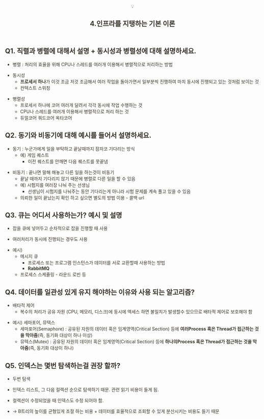 <html><head><meta http-equiv="Content-Type" content="text/html; charset=utf-8"/><title>4.인프라를 지탱하는 기본 이론</title><style>
/* cspell:disable-file */
/* webkit printing magic: print all background colors */
html {
	-webkit-print-color-adjust: exact;
}
* {
	box-sizing: border-box;
	-webkit-print-color-adjust: exact;
}

html,
body {
	margin: 0;
	padding: 0;
}
@media only screen {
	body {
		margin: 2em auto;
		max-width: 900px;
		color: rgb(55, 53, 47);
	}
}

body {
	line-height: 1.5;
	white-space: pre-wrap;
}

a,
a.visited {
	color: inherit;
	text-decoration: underline;
}

.pdf-relative-link-path {
	font-size: 80%;
	color: #444;
}

h1,
h2,
h3 {
	letter-spacing: -0.01em;
	line-height: 1.2;
	font-weight: 600;
	margin-bottom: 0;
}

.page-title {
	font-size: 2.5rem;
	font-weight: 700;
	margin-top: 0;
	margin-bottom: 0.75em;
}

h1 {
	font-size: 1.875rem;
	margin-top: 1.875rem;
}

h2 {
	font-size: 1.5rem;
	margin-top: 1.5rem;
}

h3 {
	font-size: 1.25rem;
	margin-top: 1.25rem;
}

.source {
	border: 1px solid #ddd;
	border-radius: 3px;
	padding: 1.5em;
	word-break: break-all;
}

.callout {
	border-radius: 3px;
	padding: 1rem;
}

figure {
	margin: 1.25em 0;
	page-break-inside: avoid;
}

figcaption {
	opacity: 0.5;
	font-size: 85%;
	margin-top: 0.5em;
}

mark {
	background-color: transparent;
}

.indented {
	padding-left: 1.5em;
}

hr {
	background: transparent;
	display: block;
	width: 100%;
	height: 1px;
	visibility: visible;
	border: none;
	border-bottom: 1px solid rgba(55, 53, 47, 0.09);
}

img {
	max-width: 100%;
}

@media only print {
	img {
		max-height: 100vh;
		object-fit: contain;
	}
}

@page {
	margin: 1in;
}

.collection-content {
	font-size: 0.875rem;
}

.column-list {
	display: flex;
	justify-content: space-between;
}

.column {
	padding: 0 1em;
}

.column:first-child {
	padding-left: 0;
}

.column:last-child {
	padding-right: 0;
}

.table_of_contents-item {
	display: block;
	font-size: 0.875rem;
	line-height: 1.3;
	padding: 0.125rem;
}

.table_of_contents-indent-1 {
	margin-left: 1.5rem;
}

.table_of_contents-indent-2 {
	margin-left: 3rem;
}

.table_of_contents-indent-3 {
	margin-left: 4.5rem;
}

.table_of_contents-link {
	text-decoration: none;
	opacity: 0.7;
	border-bottom: 1px solid rgba(55, 53, 47, 0.18);
}

table,
th,
td {
	border: 1px solid rgba(55, 53, 47, 0.09);
	border-collapse: collapse;
}

table {
	border-left: none;
	border-right: none;
}

th,
td {
	font-weight: normal;
	padding: 0.25em 0.5em;
	line-height: 1.5;
	min-height: 1.5em;
	text-align: left;
}

th {
	color: rgba(55, 53, 47, 0.6);
}

ol,
ul {
	margin: 0;
	margin-block-start: 0.6em;
	margin-block-end: 0.6em;
}

li > ol:first-child,
li > ul:first-child {
	margin-block-start: 0.6em;
}

ul > li {
	list-style: disc;
}

ul.to-do-list {
	text-indent: -1.7em;
}

ul.to-do-list > li {
	list-style: none;
}

.to-do-children-checked {
	text-decoration: line-through;
	opacity: 0.375;
}

ul.toggle > li {
	list-style: none;
}

ul {
	padding-inline-start: 1.7em;
}

ul > li {
	padding-left: 0.1em;
}

ol {
	padding-inline-start: 1.6em;
}

ol > li {
	padding-left: 0.2em;
}

.mono ol {
	padding-inline-start: 2em;
}

.mono ol > li {
	text-indent: -0.4em;
}

.toggle {
	padding-inline-start: 0em;
	list-style-type: none;
}

/* Indent toggle children */
.toggle > li > details {
	padding-left: 1.7em;
}

.toggle > li > details > summary {
	margin-left: -1.1em;
}

.selected-value {
	display: inline-block;
	padding: 0 0.5em;
	background: rgba(206, 205, 202, 0.5);
	border-radius: 3px;
	margin-right: 0.5em;
	margin-top: 0.3em;
	margin-bottom: 0.3em;
	white-space: nowrap;
}

.collection-title {
	display: inline-block;
	margin-right: 1em;
}

.simple-table {
	margin-top: 1em;
	font-size: 0.875rem;
	empty-cells: show;
}
.simple-table td {
	height: 29px;
	min-width: 120px;
}

.simple-table th {
	height: 29px;
	min-width: 120px;
}

.simple-table-header-color {
	background: rgb(247, 246, 243);
	color: black;
}
.simple-table-header {
	font-weight: 500;
}

time {
	opacity: 0.5;
}

.icon {
	display: inline-block;
	max-width: 1.2em;
	max-height: 1.2em;
	text-decoration: none;
	vertical-align: text-bottom;
	margin-right: 0.5em;
}

img.icon {
	border-radius: 3px;
}

.user-icon {
	width: 1.5em;
	height: 1.5em;
	border-radius: 100%;
	margin-right: 0.5rem;
}

.user-icon-inner {
	font-size: 0.8em;
}

.text-icon {
	border: 1px solid #000;
	text-align: center;
}

.page-cover-image {
	display: block;
	object-fit: cover;
	width: 100%;
	max-height: 30vh;
}

.page-header-icon {
	font-size: 3rem;
	margin-bottom: 1rem;
}

.page-header-icon-with-cover {
	margin-top: -0.72em;
	margin-left: 0.07em;
}

.page-header-icon img {
	border-radius: 3px;
}

.link-to-page {
	margin: 1em 0;
	padding: 0;
	border: none;
	font-weight: 500;
}

p > .user {
	opacity: 0.5;
}

td > .user,
td > time {
	white-space: nowrap;
}

input[type="checkbox"] {
	transform: scale(1.5);
	margin-right: 0.6em;
	vertical-align: middle;
}

p {
	margin-top: 0.5em;
	margin-bottom: 0.5em;
}

.image {
	border: none;
	margin: 1.5em 0;
	padding: 0;
	border-radius: 0;
	text-align: center;
}

.code,
code {
	background: rgba(135, 131, 120, 0.15);
	border-radius: 3px;
	padding: 0.2em 0.4em;
	border-radius: 3px;
	font-size: 85%;
	tab-size: 2;
}

code {
	color: #eb5757;
}

.code {
	padding: 1.5em 1em;
}

.code-wrap {
	white-space: pre-wrap;
	word-break: break-all;
}

.code > code {
	background: none;
	padding: 0;
	font-size: 100%;
	color: inherit;
}

blockquote {
	font-size: 1.25em;
	margin: 1em 0;
	padding-left: 1em;
	border-left: 3px solid rgb(55, 53, 47);
}

.bookmark {
	text-decoration: none;
	max-height: 8em;
	padding: 0;
	display: flex;
	width: 100%;
	align-items: stretch;
}

.bookmark-title {
	font-size: 0.85em;
	overflow: hidden;
	text-overflow: ellipsis;
	height: 1.75em;
	white-space: nowrap;
}

.bookmark-text {
	display: flex;
	flex-direction: column;
}

.bookmark-info {
	flex: 4 1 180px;
	padding: 12px 14px 14px;
	display: flex;
	flex-direction: column;
	justify-content: space-between;
}

.bookmark-image {
	width: 33%;
	flex: 1 1 180px;
	display: block;
	position: relative;
	object-fit: cover;
	border-radius: 1px;
}

.bookmark-description {
	color: rgba(55, 53, 47, 0.6);
	font-size: 0.75em;
	overflow: hidden;
	max-height: 4.5em;
	word-break: break-word;
}

.bookmark-href {
	font-size: 0.75em;
	margin-top: 0.25em;
}

.sans { font-family: ui-sans-serif, -apple-system, BlinkMacSystemFont, "Segoe UI", Helvetica, "Apple Color Emoji", Arial, sans-serif, "Segoe UI Emoji", "Segoe UI Symbol"; }
.code { font-family: "SFMono-Regular", Menlo, Consolas, "PT Mono", "Liberation Mono", Courier, monospace; }
.serif { font-family: Lyon-Text, Georgia, ui-serif, serif; }
.mono { font-family: iawriter-mono, Nitti, Menlo, Courier, monospace; }
.pdf .sans { font-family: Inter, ui-sans-serif, -apple-system, BlinkMacSystemFont, "Segoe UI", Helvetica, "Apple Color Emoji", Arial, sans-serif, "Segoe UI Emoji", "Segoe UI Symbol", 'Twemoji', 'Noto Color Emoji', 'Noto Sans CJK JP'; }
.pdf:lang(zh-CN) .sans { font-family: Inter, ui-sans-serif, -apple-system, BlinkMacSystemFont, "Segoe UI", Helvetica, "Apple Color Emoji", Arial, sans-serif, "Segoe UI Emoji", "Segoe UI Symbol", 'Twemoji', 'Noto Color Emoji', 'Noto Sans CJK SC'; }
.pdf:lang(zh-TW) .sans { font-family: Inter, ui-sans-serif, -apple-system, BlinkMacSystemFont, "Segoe UI", Helvetica, "Apple Color Emoji", Arial, sans-serif, "Segoe UI Emoji", "Segoe UI Symbol", 'Twemoji', 'Noto Color Emoji', 'Noto Sans CJK TC'; }
.pdf:lang(ko-KR) .sans { font-family: Inter, ui-sans-serif, -apple-system, BlinkMacSystemFont, "Segoe UI", Helvetica, "Apple Color Emoji", Arial, sans-serif, "Segoe UI Emoji", "Segoe UI Symbol", 'Twemoji', 'Noto Color Emoji', 'Noto Sans CJK KR'; }
.pdf .code { font-family: Source Code Pro, "SFMono-Regular", Menlo, Consolas, "PT Mono", "Liberation Mono", Courier, monospace, 'Twemoji', 'Noto Color Emoji', 'Noto Sans Mono CJK JP'; }
.pdf:lang(zh-CN) .code { font-family: Source Code Pro, "SFMono-Regular", Menlo, Consolas, "PT Mono", "Liberation Mono", Courier, monospace, 'Twemoji', 'Noto Color Emoji', 'Noto Sans Mono CJK SC'; }
.pdf:lang(zh-TW) .code { font-family: Source Code Pro, "SFMono-Regular", Menlo, Consolas, "PT Mono", "Liberation Mono", Courier, monospace, 'Twemoji', 'Noto Color Emoji', 'Noto Sans Mono CJK TC'; }
.pdf:lang(ko-KR) .code { font-family: Source Code Pro, "SFMono-Regular", Menlo, Consolas, "PT Mono", "Liberation Mono", Courier, monospace, 'Twemoji', 'Noto Color Emoji', 'Noto Sans Mono CJK KR'; }
.pdf .serif { font-family: PT Serif, Lyon-Text, Georgia, ui-serif, serif, 'Twemoji', 'Noto Color Emoji', 'Noto Serif CJK JP'; }
.pdf:lang(zh-CN) .serif { font-family: PT Serif, Lyon-Text, Georgia, ui-serif, serif, 'Twemoji', 'Noto Color Emoji', 'Noto Serif CJK SC'; }
.pdf:lang(zh-TW) .serif { font-family: PT Serif, Lyon-Text, Georgia, ui-serif, serif, 'Twemoji', 'Noto Color Emoji', 'Noto Serif CJK TC'; }
.pdf:lang(ko-KR) .serif { font-family: PT Serif, Lyon-Text, Georgia, ui-serif, serif, 'Twemoji', 'Noto Color Emoji', 'Noto Serif CJK KR'; }
.pdf .mono { font-family: PT Mono, iawriter-mono, Nitti, Menlo, Courier, monospace, 'Twemoji', 'Noto Color Emoji', 'Noto Sans Mono CJK JP'; }
.pdf:lang(zh-CN) .mono { font-family: PT Mono, iawriter-mono, Nitti, Menlo, Courier, monospace, 'Twemoji', 'Noto Color Emoji', 'Noto Sans Mono CJK SC'; }
.pdf:lang(zh-TW) .mono { font-family: PT Mono, iawriter-mono, Nitti, Menlo, Courier, monospace, 'Twemoji', 'Noto Color Emoji', 'Noto Sans Mono CJK TC'; }
.pdf:lang(ko-KR) .mono { font-family: PT Mono, iawriter-mono, Nitti, Menlo, Courier, monospace, 'Twemoji', 'Noto Color Emoji', 'Noto Sans Mono CJK KR'; }
.highlight-default {
	color: rgba(55, 53, 47, 1);
}
.highlight-gray {
	color: rgba(120, 119, 116, 1);
	fill: rgba(120, 119, 116, 1);
}
.highlight-brown {
	color: rgba(159, 107, 83, 1);
	fill: rgba(159, 107, 83, 1);
}
.highlight-orange {
	color: rgba(217, 115, 13, 1);
	fill: rgba(217, 115, 13, 1);
}
.highlight-yellow {
	color: rgba(203, 145, 47, 1);
	fill: rgba(203, 145, 47, 1);
}
.highlight-teal {
	color: rgba(68, 131, 97, 1);
	fill: rgba(68, 131, 97, 1);
}
.highlight-blue {
	color: rgba(51, 126, 169, 1);
	fill: rgba(51, 126, 169, 1);
}
.highlight-purple {
	color: rgba(144, 101, 176, 1);
	fill: rgba(144, 101, 176, 1);
}
.highlight-pink {
	color: rgba(193, 76, 138, 1);
	fill: rgba(193, 76, 138, 1);
}
.highlight-red {
	color: rgba(212, 76, 71, 1);
	fill: rgba(212, 76, 71, 1);
}
.highlight-gray_background {
	background: rgba(241, 241, 239, 1);
}
.highlight-brown_background {
	background: rgba(244, 238, 238, 1);
}
.highlight-orange_background {
	background: rgba(251, 236, 221, 1);
}
.highlight-yellow_background {
	background: rgba(251, 243, 219, 1);
}
.highlight-teal_background {
	background: rgba(237, 243, 236, 1);
}
.highlight-blue_background {
	background: rgba(231, 243, 248, 1);
}
.highlight-purple_background {
	background: rgba(244, 240, 247, 0.8);
}
.highlight-pink_background {
	background: rgba(249, 238, 243, 0.8);
}
.highlight-red_background {
	background: rgba(253, 235, 236, 1);
}
.block-color-default {
	color: inherit;
	fill: inherit;
}
.block-color-gray {
	color: rgba(120, 119, 116, 1);
	fill: rgba(120, 119, 116, 1);
}
.block-color-brown {
	color: rgba(159, 107, 83, 1);
	fill: rgba(159, 107, 83, 1);
}
.block-color-orange {
	color: rgba(217, 115, 13, 1);
	fill: rgba(217, 115, 13, 1);
}
.block-color-yellow {
	color: rgba(203, 145, 47, 1);
	fill: rgba(203, 145, 47, 1);
}
.block-color-teal {
	color: rgba(68, 131, 97, 1);
	fill: rgba(68, 131, 97, 1);
}
.block-color-blue {
	color: rgba(51, 126, 169, 1);
	fill: rgba(51, 126, 169, 1);
}
.block-color-purple {
	color: rgba(144, 101, 176, 1);
	fill: rgba(144, 101, 176, 1);
}
.block-color-pink {
	color: rgba(193, 76, 138, 1);
	fill: rgba(193, 76, 138, 1);
}
.block-color-red {
	color: rgba(212, 76, 71, 1);
	fill: rgba(212, 76, 71, 1);
}
.block-color-gray_background {
	background: rgba(241, 241, 239, 1);
}
.block-color-brown_background {
	background: rgba(244, 238, 238, 1);
}
.block-color-orange_background {
	background: rgba(251, 236, 221, 1);
}
.block-color-yellow_background {
	background: rgba(251, 243, 219, 1);
}
.block-color-teal_background {
	background: rgba(237, 243, 236, 1);
}
.block-color-blue_background {
	background: rgba(231, 243, 248, 1);
}
.block-color-purple_background {
	background: rgba(244, 240, 247, 0.8);
}
.block-color-pink_background {
	background: rgba(249, 238, 243, 0.8);
}
.block-color-red_background {
	background: rgba(253, 235, 236, 1);
}
.select-value-color-pink { background-color: rgba(245, 224, 233, 1); }
.select-value-color-purple { background-color: rgba(232, 222, 238, 1); }
.select-value-color-green { background-color: rgba(219, 237, 219, 1); }
.select-value-color-gray { background-color: rgba(227, 226, 224, 1); }
.select-value-color-opaquegray { background-color: rgba(255, 255, 255, 0.0375); }
.select-value-color-orange { background-color: rgba(250, 222, 201, 1); }
.select-value-color-brown { background-color: rgba(238, 224, 218, 1); }
.select-value-color-red { background-color: rgba(255, 226, 221, 1); }
.select-value-color-yellow { background-color: rgba(253, 236, 200, 1); }
.select-value-color-blue { background-color: rgba(211, 229, 239, 1); }

.checkbox {
	display: inline-flex;
	vertical-align: text-bottom;
	width: 16;
	height: 16;
	background-size: 16px;
	margin-left: 2px;
	margin-right: 5px;
}

.checkbox-on {
	background-image: url("data:image/svg+xml;charset=UTF-8,%3Csvg%20width%3D%2216%22%20height%3D%2216%22%20viewBox%3D%220%200%2016%2016%22%20fill%3D%22none%22%20xmlns%3D%22http%3A%2F%2Fwww.w3.org%2F2000%2Fsvg%22%3E%0A%3Crect%20width%3D%2216%22%20height%3D%2216%22%20fill%3D%22%2358A9D7%22%2F%3E%0A%3Cpath%20d%3D%22M6.71429%2012.2852L14%204.9995L12.7143%203.71436L6.71429%209.71378L3.28571%206.2831L2%207.57092L6.71429%2012.2852Z%22%20fill%3D%22white%22%2F%3E%0A%3C%2Fsvg%3E");
}

.checkbox-off {
	background-image: url("data:image/svg+xml;charset=UTF-8,%3Csvg%20width%3D%2216%22%20height%3D%2216%22%20viewBox%3D%220%200%2016%2016%22%20fill%3D%22none%22%20xmlns%3D%22http%3A%2F%2Fwww.w3.org%2F2000%2Fsvg%22%3E%0A%3Crect%20x%3D%220.75%22%20y%3D%220.75%22%20width%3D%2214.5%22%20height%3D%2214.5%22%20fill%3D%22white%22%20stroke%3D%22%2336352F%22%20stroke-width%3D%221.5%22%2F%3E%0A%3C%2Fsvg%3E");
}
	
</style></head><body><article id="efc7db12-c156-4661-83a1-a9d69baa39f9" class="page sans"><header><div class="page-header-icon undefined"><span class="icon">💡</span></div><h1 class="page-title">4.인프라를 지탱하는 기본 이론</h1></header><div class="page-body"><h2 id="f9c30fa3-f89e-46d0-920f-4d4132484bda" class="">Q1. 직렬과 병렬에 대해서 설명 + 동시성과 병렬성에 대해 설명하세요.</h2><ul id="b8d7861b-68b6-48bc-bb66-37519b8d3c4b" class="bulleted-list"><li style="list-style-type:disc">병렬 : 처리의 효율을 위해 CPU나 스레드를 여러개 이용해서 병렬적으로 처리하는 방법</li></ul><ul id="df872c0b-c93a-486f-91be-4011d14eed59" class="bulleted-list"><li style="list-style-type:disc">동시성<ul id="6caff03e-4f68-4ad7-94a4-4faa672aba5d" class="bulleted-list"><li style="list-style-type:circle"><strong>프로세서 하나</strong>가 이것 조금 저것 조금해서 여러 작업을 돌아가면서 일부분씩 진행하여 마치 동시에 진행되고 있는 것처럼 보이는 것</li></ul><ul id="fa612a49-ac0c-47a1-b299-b51a007b63bb" class="bulleted-list"><li style="list-style-type:circle">컨텍스트 스위칭</li></ul></li></ul><ul id="300a50f5-227b-482f-adc6-a23291469d8e" class="bulleted-list"><li style="list-style-type:disc">병렬성<ul id="98ce4190-643b-4ae6-acc4-37519aaf8817" class="bulleted-list"><li style="list-style-type:circle">프로세서 하나에 코어 여러개 달려서 각각 동시에 작업 수행하는 것</li></ul><ul id="813c0aa8-41c5-4bd4-9b90-8b4b75154c3a" class="bulleted-list"><li style="list-style-type:circle">CPU나 스레드를 여러개 이용해서 병렬적으로 처리 하는 것</li></ul><ul id="37766c10-3dbb-44d2-a856-9a9354ff6576" class="bulleted-list"><li style="list-style-type:circle">듀얼코어 쿼드코어 옥타코어</li></ul></li></ul><h2 id="3b2a6f3c-6802-4cfd-aa20-abe545a79367" class="">Q2. 동기와 비동기에 대해 예시를 들어서 설명하세요.</h2><ul id="faa9283d-49e2-40e8-b31c-389286880bf9" class="bulleted-list"><li style="list-style-type:disc">동기 : 누군가에게 일을 부탁하고 끝날때까지 잠자코 기다리는 방식<ul id="07906142-ebdb-458a-b6c5-b5e635d4bc96" class="bulleted-list"><li style="list-style-type:circle">예) 게임 퀘스트<ul id="26edf556-0eb7-4f47-96a2-dcbb326ccbd5" class="bulleted-list"><li style="list-style-type:square">이전 퀘스트를 안깨면 다음 퀘스트를 못끝냄</li></ul></li></ul></li></ul><ul id="c9a95e15-b743-468f-9df4-5fccd64828ca" class="bulleted-list"><li style="list-style-type:disc">비동기 : 끝나면 말해 해놓고 다른 일을 하는것이 비동기<ul id="1ca8acee-d99f-4ae0-82f4-667d0b0dcb01" class="bulleted-list"><li style="list-style-type:circle">끝날 때까지 기다리지 않기 때문에 병렬로 다른 일을 할 수 있음</li></ul><ul id="fb2c69b6-11ba-4169-bd28-643a6c2a0a3d" class="bulleted-list"><li style="list-style-type:circle">예) 시험지를 여러장 나눠 주는 선생님<ul id="cb6c0d80-1ec8-4932-8609-43f0a7b91496" class="bulleted-list"><li style="list-style-type:square">선생님이 시험지를 나눠주는 동안 기다리는게 아니라 시험 문제를 계속 풀고 있을 수 있음</li></ul></li></ul><ul id="43ca425c-3740-40e6-ad87-a3991e09e288" class="bulleted-list"><li style="list-style-type:circle">의뢰한 일이 끝났는지 확인 하고 싶으면 별도의 방법 이용 - 콜백 url</li></ul></li></ul><p id="67d0f61e-9175-41fc-a48d-ddace9b98730" class="">
</p><h2 id="219c2646-80e2-4cd1-9b20-320bae980982" class="">Q3. 큐는 어디서 사용하는가? 예시 및 설명</h2><ul id="cd1007df-1740-48df-94e7-113db8e3c3ad" class="bulleted-list"><li style="list-style-type:disc">잡을 큐에 넣어두고 순차적으로 잡을 진행할 때 사용</li></ul><ul id="63ca9a9a-d0a3-4cba-97a2-35c2be81d865" class="bulleted-list"><li style="list-style-type:disc">여러처리가 동시에 진행되는 경우도 사용</li></ul><ul id="7c3c8908-6e4c-417a-b81d-9afebdc876cb" class="bulleted-list"><li style="list-style-type:disc">예시)<ul id="e64c3b2c-89f2-45c8-910b-fd7e9cbde1f5" class="bulleted-list"><li style="list-style-type:circle">메시지 큐<ul id="49bd010b-7a0d-4d93-91e4-23e71a1278a4" class="bulleted-list"><li style="list-style-type:square">프로세스 또는 프로그램 인스턴스가 데이터를 서로 교환할때 사용하는 방법</li></ul><ul id="c3adf333-5a0b-4043-b185-519c20e00691" class="bulleted-list"><li style="list-style-type:square"><strong>RabbitMQ</strong></li></ul></li></ul><ul id="27984f61-9768-4357-9b0e-a1f17be3e862" class="bulleted-list"><li style="list-style-type:circle">프로세스 스케쥴링 - 라운드 로빈 등</li></ul></li></ul><p id="2cd2abbf-c8d8-4ae8-bb7e-cdd66cd8f826" class="">
</p><h2 id="86fc0ce5-2f2b-40f4-b09b-84ce6c9819a9" class="">Q4. 데이터를 일관성 있게 유지 해야하는 이유와 사용 되는 알고리즘?</h2><ul id="a6eed49a-e4a1-4281-b203-b1f153bfc06d" class="bulleted-list"><li style="list-style-type:disc">배타적 제어<ul id="96c943fd-8b12-46c6-86f9-0bc5702bd034" class="bulleted-list"><li style="list-style-type:circle">복수의 처리가 공유 자원 (CPU, 메모리, 디스크)에 동시에 액세스 하면 불일치가 발생할수 있으므로 배타적 제어로 보호해야 함</li></ul></li></ul><ul id="1f864dff-31a2-46e9-820d-26e0f2245b36" class="bulleted-list"><li style="list-style-type:disc">예시) 세마포어, 뮤텍스<ul id="2702eb4d-ec48-41fc-bfe7-18fc1fb1576a" class="bulleted-list"><li style="list-style-type:circle">세마포어(Semaphore) : 공유된 자원의 데이터 혹은 임계영역(Critical Section) 등에 <strong>여러Process 혹은 Thread가 접근하는 것을 막아줌</strong>(즉, 동기화 대상이 하나 이상)</li></ul><ul id="7ed66e02-9020-46fc-bd88-7858cb7bc426" class="bulleted-list"><li style="list-style-type:circle">뮤텍스(Mutex) : 공유된 자원의 데이터 혹은 임계영역(Critical Section) 등에 <strong>하나의Process 혹은 Thread가 접근하는 것을 막아줌</strong>(즉, 동기화 대상이 하나)</li></ul><p id="f9328a92-2936-45ea-a121-91693a32e0f5" class="">
</p></li></ul><h2 id="9b41cc3f-a14f-413e-90f1-38e981990a46" class="">Q5. 인덱스는 몇번 탐색하는걸 권장 할까?</h2><ul id="a3796086-1274-435e-8b13-c685311aa71a" class="bulleted-list"><li style="list-style-type:disc">두번 탐색</li></ul><ul id="3c679b49-7558-474d-83db-a2da465cab2f" class="bulleted-list"><li style="list-style-type:disc">인덱스 리스트, 그 다음 컬렉션 순으로 탐색하기 때문. 관련 읽기 비용이 들게 됨.</li></ul><ul id="167db6e5-b76f-47dc-8b22-5e634bdc8276" class="bulleted-list"><li style="list-style-type:disc">컬렉션이 수정되었을 때 인덱스도 수정 되어야 함. </li></ul><ul id="a24375da-b9f7-48f7-89ff-59b8cbf0c14e" class="bulleted-list"><li style="list-style-type:disc">→ B트리의 높이를 균형있게 조절 하는 비용 + 데이터를 효율적으로 조회할 수 있게 분산시키는 비용도 들기 때문</li></ul></div></article></body></html>